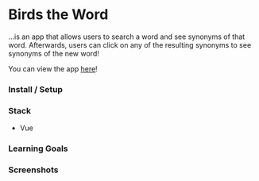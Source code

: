 # Birds the Word

...is an app that allows users to search a word and see synonyms of that word. Afterwards, users can click on any of the resulting synonyms to see synonyms of the new word!

You can view the app [here]()!

### Install / Setup


### Stack
- Vue


### Learning Goals


### Screenshots
